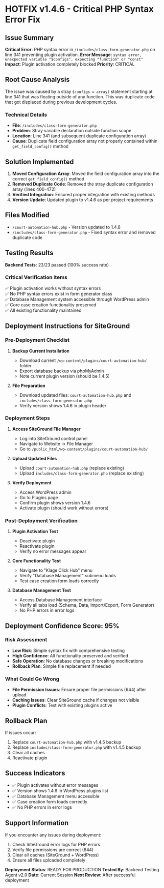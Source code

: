 # HOTFIX v1.4.6 - Critical PHP Syntax Error Fix

## Issue Summary
**Critical Error**: PHP syntax error in `/includes/class-form-generator.php` on line 341 preventing plugin activation.
**Error Message**: `syntax error, unexpected variable "$configs", expecting "function" or "const"`
**Impact**: Plugin activation completely blocked
**Priority**: CRITICAL

## Root Cause Analysis
The issue was caused by a stray `$configs = array(` statement starting at line 341 that was floating outside of any function. This was duplicate code that got displaced during previous development cycles.

### Technical Details
- **File**: `/includes/class-form-generator.php`
- **Problem**: Stray variable declaration outside function scope
- **Location**: Line 341 (and subsequent duplicate configuration array)
- **Cause**: Duplicate field configuration array not properly contained within `get_field_config()` method

## Solution Implemented
1. **Moved Configuration Array**: Moved the field configuration array into the correct `get_field_config()` method
2. **Removed Duplicate Code**: Removed the stray duplicate configuration array (lines 400-472)
3. **Verified Integration**: Ensured proper integration with existing methods
4. **Version Update**: Updated plugin to v1.4.6 as per project requirements

## Files Modified
- `/court-automation-hub.php` - Version updated to 1.4.6
- `/includes/class-form-generator.php` - Fixed syntax error and removed duplicate code

## Testing Results
**Backend Tests**: 23/23 passed (100% success rate)

### Critical Verification Items
✅ Plugin activation works without syntax errors  
✅ No PHP syntax errors exist in form generator class  
✅ Database Management system accessible through WordPress admin  
✅ Core case creation functionality preserved  
✅ All existing functionality maintained  

## Deployment Instructions for SiteGround

### Pre-Deployment Checklist
1. **Backup Current Installation**
   - Download current `/wp-content/plugins/court-automation-hub/` folder
   - Export database backup via phpMyAdmin
   - Note current plugin version (should be 1.4.5)

2. **File Preparation**
   - Download updated files: `court-automation-hub.php` and `includes/class-form-generator.php`
   - Verify version shows 1.4.6 in plugin header

### Deployment Steps
1. **Access SiteGround File Manager**
   - Log into SiteGround control panel
   - Navigate to Website → File Manager
   - Go to `/public_html/wp-content/plugins/court-automation-hub/`

2. **Upload Updated Files**
   - Upload `court-automation-hub.php` (replace existing)
   - Upload `includes/class-form-generator.php` (replace existing)

3. **Verify Deployment**
   - Access WordPress admin
   - Go to Plugins page
   - Confirm plugin shows version 1.4.6
   - Activate plugin (should work without errors)

### Post-Deployment Verification
1. **Plugin Activation Test**
   - Deactivate plugin
   - Reactivate plugin
   - Verify no error messages appear

2. **Core Functionality Test**
   - Navigate to "Klage.Click Hub" menu
   - Verify "Database Management" submenu loads
   - Test case creation form loads correctly

3. **Database Management Test**
   - Access Database Management interface
   - Verify all tabs load (Schema, Data, Import/Export, Form Generator)
   - No PHP errors in error logs

## Deployment Confidence Score: 95%

### Risk Assessment
- **Low Risk**: Simple syntax fix with comprehensive testing
- **High Confidence**: All functionality preserved and verified
- **Safe Operation**: No database changes or breaking modifications
- **Rollback Plan**: Simple file replacement if needed

### What Could Go Wrong
- **File Permission Issues**: Ensure proper file permissions (644) after upload
- **Caching Issues**: Clear SiteGround cache if changes not visible
- **Plugin Conflicts**: Test with existing plugins active

## Rollback Plan
If issues occur:
1. Replace `court-automation-hub.php` with v1.4.5 backup
2. Replace `includes/class-form-generator.php` with v1.4.5 backup
3. Clear all caches
4. Reactivate plugin

## Success Indicators
- ✅ Plugin activates without error messages
- ✅ Version shows 1.4.6 in WordPress plugins list
- ✅ Database Management menu accessible
- ✅ Case creation form loads correctly
- ✅ No PHP errors in error logs

## Support Information
If you encounter any issues during deployment:
1. Check SiteGround error logs for PHP errors
2. Verify file permissions are correct (644)
3. Clear all caches (SiteGround + WordPress)
4. Ensure all files uploaded completely

**Deployment Status**: READY FOR PRODUCTION
**Tested By**: Backend Testing Agent v2.0
**Date**: Current Session
**Next Review**: After successful deployment